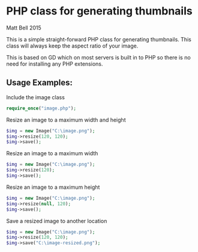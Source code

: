 PHP class for generating thumbnails
===================================

Matt Bell 2015

This is a simple straight-forward PHP class for generating thumbnails. This class will always keep the aspect ratio of your image. 

This is based on GD which on most servers is built in to PHP so there is no need for installing any PHP extensions.

Usage Examples:
---------------
Include the image class
```php
require_once("image.php");
```

Resize an image to a maximum width and height
```php
$img = new Image("C:\image.png");
$img->resize(120, 120);
$img->save();
```

Resize an image to a maximum width
```php
$img = new Image("C:\image.png");
$img->resize(120);
$img->save();
```

Resize an image to a maximum height
```php
$img = new Image("C:\image.png");
$img->resize(null, 120);
$img->save();
```

Save a resized image to another location
```php
$img = new Image("C:\image.png");
$img->resize(120, 120);
$img->save("C:\image-resized.png");
```